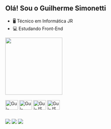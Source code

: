 ## Olá! Sou o Guilherme Simonetti

- 🖥️ Técnico em Informática JR
- 💻 Estudando Front-End

<img height="180em" src="https://github-readme-stats.vercel.app/api/top-langs/?username=&layout=compact&langs_count=7&theme=dracula"/>

<div style="display: inline_block"> <br> 

 <img align=center alt="Gui-Html" height="30" width="40" src="https://cdn.jsdelivr.net/gh/devicons/devicon/icons/html5/html5-original.svg" />
 <img align=center alt="Gui-CSS" height="30" width="40" src="https://cdn.jsdelivr.net/gh/devicons/devicon/icons/css3/css3-original.svg" />
 <img align=center alt="Gui-JS" height="30" width="40" src="https://cdn.jsdelivr.net/gh/devicons/devicon/icons/javascript/javascript-original.svg" />
 <img align=center alt="Gui-JS" height="30" width="40" src="https://cdn.jsdelivr.net/gh/devicons/devicon/icons/csharp/csharp-original.svg" />
          
</div>

##

<div> 
<a href="https://www.instagram.com/_guisimonetti" target="_blank"><img src="https://img.shields.io/badge/-Instagram-%23E4405F?style=for-the-badge&logo=instagram&logoColor=white" target="_blank"></a>
<a href = "mailto:guilherme.simonetti@gmail.com"><img src="https://img.shields.io/badge/-Gmail-%23333?style=for-the-badge&logo=gmail&logoColor=white" target="_blank"></a>
<a href="https://www.linkedin.com/in/guilhermellsimonetti" target="_blank"><img src="https://img.shields.io/badge/-LinkedIn-%230077B5?style=for-the-badge&logo=linkedin&logoColor=white" target="_blank"></a 
  
</div>




